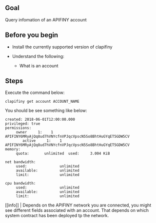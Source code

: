 ## Goal

Query infomation of an APIFINY account

## Before you begin

* Install the currently supported version of clapifiny

* Understand the following:
  * What is an account

## Steps

Execute the command below:

```shell
clapifiny get account ACCOUNT_NAME
```

You should be see something like below:

```shell
created: 2018-06-01T12:00:00.000
privileged: true
permissions:
     owner     1:    1 APIFINY6MRyAjQq8ud7hVNYcfnVPJqcVpscN5So8BhtHuGYqET5GDW5CV
        active     1:    1 APIFINY6MRyAjQq8ud7hVNYcfnVPJqcVpscN5So8BhtHuGYqET5GDW5CV
memory:
     quota:       unlimited  used:     3.004 KiB

net bandwidth:
     used:               unlimited
     available:          unlimited
     limit:              unlimited

cpu bandwidth:
     used:               unlimited
     available:          unlimited
     limit:              unlimited
```

[[info]]
| Depends on the APIFINY network you are connected, you might see different fields associated with an account. That depends on which system contract has been deployed tp the network.